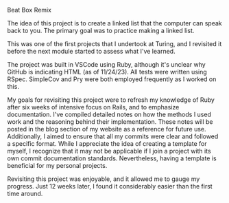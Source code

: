 Beat Box Remix

The idea of this project is to create a linked list that the computer can speak back to you. The primary goal was to practice making a linked list.

This was one of the first projects that I undertook at Turing, and I revisited it before the next module started to assess what I've learned.

The project was built in VSCode using Ruby, although it's unclear why GitHub is indicating HTML (as of 11/24/23). All tests were written using RSpec. SimpleCov and Pry were both employed frequently as I worked on this.

My goals for revisiting this project were to refresh my knowledge of Ruby after six weeks of intensive focus on Rails, and to emphasize documentation. I've compiled detailed notes on how the methods I used work and the reasoning behind their implementation. These notes will be posted in the blog section of my website as a reference for future use. Additionally, I aimed to ensure that all my commits were clear and followed a specific format. While I appreciate the idea of creating a template for myself, I recognize that it may not be applicable if I join a project with its own commit documentation standards. Nevertheless, having a template is beneficial for my personal projects.

Revisiting this project was enjoyable, and it allowed me to gauge my progress. Just 12 weeks later, I found it considerably easier than the first time around.
